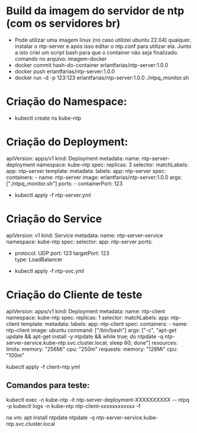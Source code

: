 # Build da imagem do servidor de ntp (com os servidores br)

- Pode utilizar uma imagem linux (no caso utilizei ubuntu 22.04) qualquer, instalar o ntp-server e após isso editar o ntp.conf para utilizar ela. Junto a isto criei um script bash para que o container não seja finalizado.
    comando no arquivo: imagem-docker
- docker commit hash-do-container erlantfarias/ntp-server:1.0.0
- docker push erlantfarias/ntp-server:1.0.0
- docker run -d -p 123:123 erlantfarias/ntp-server:1.0.0 ./ntpq_monitor.sh



# Criação do Namespace:
- kubectl create ns kube-ntp

# Criação do Deployment:

apiVersion: apps/v1
kind: Deployment
metadata:
  name: ntp-server-deployment
  namespace: kube-ntp
spec:
  replicas: 3
  selector:
    matchLabels:
      app: ntp-server
  template:
    metadata:
      labels:
        app: ntp-server
    spec:
      containers:
      - name: ntp-server
        image: erlantfarias/ntp-server:1.0.0
        args: ["./ntpq_monitor.sh"]
        ports:
        - containerPort: 123

- kubectl apply -f ntp-server.yml 

# Criação do Service

apiVersion: v1
kind: Service
metadata:
  name: ntp-server-service
  namespace: kube-ntp
spec:
  selector:
    app: ntp-server
  ports:
  - protocol: UDP
    port: 123
    targetPort: 123     
  type: LoadBalancer


- kubectl apply -f ntp-svc.yml 
# Criação do Cliente de teste

apiVersion: apps/v1
kind: Deployment
metadata:
  name: ntp-client
  namespace: kube-ntp
spec:
  replicas: 1
  selector:
    matchLabels:
      app: ntp-client
  template:
    metadata:
      labels:
        app: ntp-client
    spec:
      containers:
      - name: ntp-client
        image: ubuntu
        command: ["/bin/bash"]
        args: ["-c", "apt-get update && apt-get install -y ntpdate && while true; do ntpdate -q ntp-server-service.kube-ntp.svc.cluster.local; sleep 60; done"]
        resources:
          limits:
            memory: "256Mi"
            cpu: "250m"
          requests:
            memory: "128Mi"
            cpu: "100m"

kubectl apply -f client-ntp.yml

## Comandos para teste:
kubectl exec -n kube-ntp -it ntp-server-deployment-XXXXXXXXXX -- ntpq -p
kubectl logs -n kube-ntp ntp-client-xxxxxxxxxxxx -f


na vm:
apt install ntpdate
ntpdate -q ntp-server-service.kube-ntp.svc.cluster.local
